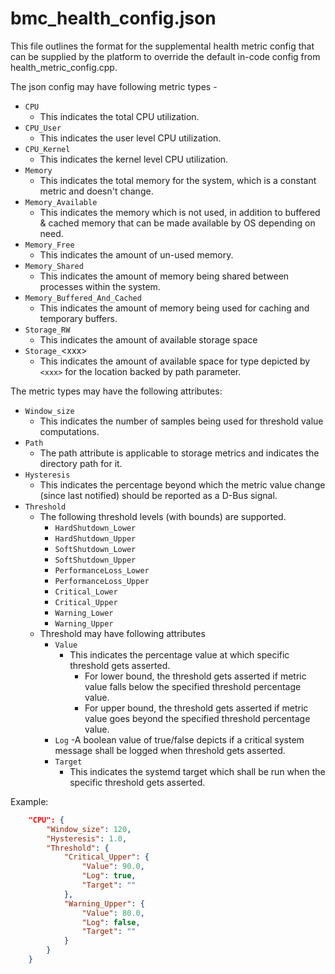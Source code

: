 # bmc_health_config.json

This file outlines the format for the supplemental health metric config that can
be supplied by the platform to override the default in-code config from
health_metric_config.cpp.

The json config may have following metric types -

- `CPU`
  - This indicates the total CPU utilization.
- `CPU_User`
  - This indicates the user level CPU utilization.
- `CPU_Kernel`
  - This indicates the kernel level CPU utilization.
- `Memory`
  - This indicates the total memory for the system, which is a constant metric
    and doesn't change.
- `Memory_Available`
  - This indicates the memory which is not used, in addition to buffered &
    cached memory that can be made available by OS depending on need.
- `Memory_Free`
  - This indicates the amount of un-used memory.
- `Memory_Shared`
  - This indicates the amount of memory being shared between processes within
    the system.
- `Memory_Buffered_And_Cached`
  - This indicates the amount of memory being used for caching and temporary
    buffers.
- `Storage_RW`
  - This indicates the amount of available storage space
- `Storage_`\<xxx>
  - This indicates the amount of available space for type depicted by `<xxx>` for
    the location backed by path parameter.

The metric types may have the following attributes:

- `Window_size`
  - This indicates the number of samples being used for threshold value
    computations.
- `Path`
  - The path attribute is applicable to storage metrics and indicates the
    directory path for it.
- `Hysteresis`
  - This indicates the percentage beyond which the metric value change (since
    last notified) should be reported as a D-Bus signal.
- `Threshold`
  - The following threshold levels (with bounds) are supported.
    - `HardShutdown_Lower`
    - `HardShutdown_Upper`
    - `SoftShutdown_Lower`
    - `SoftShutdown_Upper`
    - `PerformanceLoss_Lower`
    - `PerformanceLoss_Upper`
    - `Critical_Lower`
    - `Critical_Upper`
    - `Warning_Lower`
    - `Warning_Upper`
  - Threshold may have following attributes
    - `Value`
      - This indicates the percentage value at which specific threshold gets
        asserted.
        - For lower bound, the threshold gets asserted if metric value falls
          below the specified threshold percentage value.
        - For upper bound, the threshold gets asserted if metric value goes
          beyond the specified threshold percentage value.
    - `Log` -A boolean value of true/false depicts if a critical system message
      shall be logged when threshold gets asserted.
    - `Target`
      - This indicates the systemd target which shall be run when the specific
        threshold gets asserted.

Example:

```json
    "CPU": {
        "Window_size": 120,
        "Hysteresis": 1.0,
        "Threshold": {
            "Critical_Upper": {
                "Value": 90.0,
                "Log": true,
                "Target": ""
            },
            "Warning_Upper": {
                "Value": 80.0,
                "Log": false,
                "Target": ""
            }
        }
    }
```
